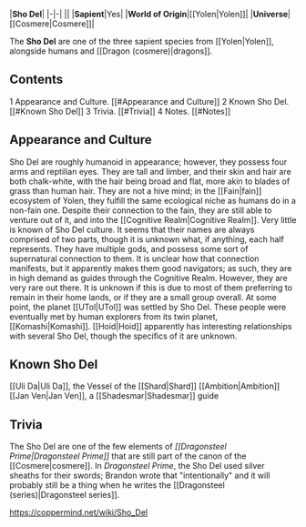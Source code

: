 |**Sho Del**|
|-|-|
||
|**Sapient**|Yes|
|**World of Origin**|[[Yolen\|Yolen]]|
|**Universe**|[[Cosmere\|Cosmere]]|

The **Sho Del** are one of the three sapient species from [[Yolen\|Yolen]], alongside humans and [[Dragon (cosmere)\|dragons]].

## Contents

1 Appearance and Culture. [[#Appearance and Culture]] 
2 Known Sho Del. [[#Known Sho Del]] 
3 Trivia. [[#Trivia]] 
4 Notes. [[#Notes]] 


## Appearance and Culture
Sho Del are roughly humanoid in appearance; however, they possess four arms and reptilian eyes. They are tall and limber, and their skin and hair are both chalk-white, with the hair being broad and flat, more akin to blades of grass than human hair. They are not a hive mind; in the [[Fain\|fain]] ecosystem of Yolen, they fulfill the same ecological niche as humans do in a non-fain one. Despite their connection to the fain, they are still able to venture out of it, and into the [[Cognitive Realm\|Cognitive Realm]].
Very little is known of Sho Del culture. It seems that their names are always comprised of two parts, though it is unknown what, if anything, each half represents. They have multiple gods, and possess some sort of supernatural connection to them. It is unclear how that connection manifests, but it apparently makes them good navigators; as such, they are in high demand as guides through the Cognitive Realm. However, they are very rare out there. It is unknown if this is due to most of them preferring to remain in their home lands, or if they are a small group overall.
At some point, the planet [[UTol\|UTol]] was settled by Sho Del. These people were eventually met by human explorers from its twin planet, [[Komashi\|Komashi]].
[[Hoid\|Hoid]] apparently has interesting relationships with several Sho Del, though the specifics of it are unknown.

## Known Sho Del
[[Uli Da\|Uli Da]], the Vessel of the [[Shard\|Shard]] [[Ambition\|Ambition]]
[[Jan Ven\|Jan Ven]], a [[Shadesmar\|Shadesmar]] guide
## Trivia
The Sho Del are one of the few elements of *[[Dragonsteel Prime\|Dragonsteel Prime]]* that are still part of the canon of the [[Cosmere\|cosmere]].
In *Dragonsteel Prime*, the Sho Del used silver sheaths for their swords; Brandon wrote that "intentionally" and it will probably still be a thing when he writes the [[Dragonsteel (series)\|Dragonsteel series]].


https://coppermind.net/wiki/Sho_Del
